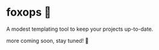 # foxops 🦊

A modest templating tool to keep your projects up-to-date.

more coming soon, stay tuned! 🚧